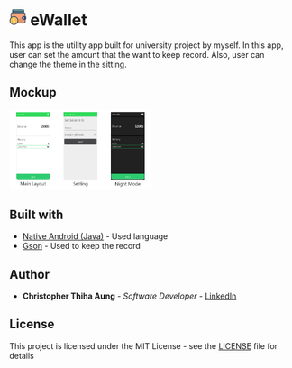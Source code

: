 # <img src="images/wallet.svg" width="30px"> eWallet
This app is the utility app built for university project by myself. In this app, user can set the amount that the want to keep record. Also, user can change the theme in the sitting.

## Mockup
<img src="images/eWallet-mockup.png" width="50%">

## Built with
* [Native Android (Java)](https://developer.android.com) - Used language
* [Gson](https://github.com/google/gson) - Used to keep the record 

## Author
* **Christopher Thiha Aung** - *Software Developer* - [LinkedIn](https://www.linkedin.com/in/christopher-t-678b41171/)

## License
This project is licensed under the MIT License - see the [LICENSE](LICENSE) file for details
